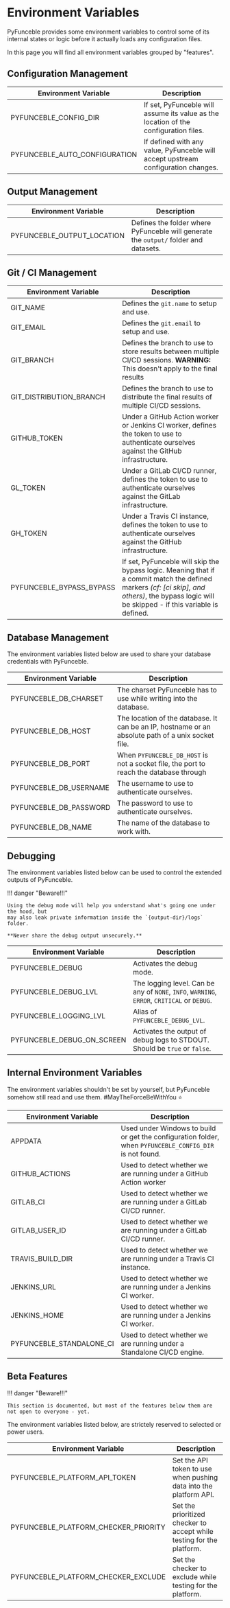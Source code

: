 # Environment Variables

PyFunceble provides some environment variables to control some of its internal
states or logic before it actually loads any configuration files.

In this page you will find all environment variables grouped by "features".

## Configuration Management

| Environment Variable          | Description                                                                          |
|-------------------------------|--------------------------------------------------------------------------------------|
| PYFUNCEBLE_CONFIG_DIR         | If set, PyFunceble will assume its value as the location of the configuration files. |
| PYFUNCEBLE_AUTO_CONFIGURATION | If defined with any value, PyFunceble will accept upstream configuration changes.    |

## Output Management

| Environment Variable       | Description                                                                          |
|----------------------------|--------------------------------------------------------------------------------------|
| PYFUNCEBLE_OUTPUT_LOCATION | Defines the folder where PyFunceble will generate the `output/` folder and datasets. |

## Git / CI Management

| Environment Variable     | Description                                                                                                                                                                                      |
|--------------------------|--------------------------------------------------------------------------------------------------------------------------------------------------------------------------------------------------|
| GIT_NAME                 | Defines the `git.name` to setup and use.                                                                                                                                                         |
| GIT_EMAIL                | Defines the `git.email` to setup and use.                                                                                                                                                        |
| GIT_BRANCH               | Defines the branch to use to store results between multiple CI/CD sessions. **WARNING:** This doesn't apply to the final results                                                                 |
| GIT_DISTRIBUTION_BRANCH  | Defines the branch to use to distribute the final results of multiple CI/CD sessions.                                                                                                            |
| GITHUB_TOKEN             | Under a GitHub Action worker or Jenkins CI worker, defines the token to use to authenticate ourselves against the GitHub infrastructure.                                                         |
| GL_TOKEN                 | Under a GitLab CI/CD runner, defines the token to use to authenticate ourselves against the GitLab infrastructure.                                                                               |
| GH_TOKEN                 | Under a Travis CI instance, defines the token to use to authenticate ourselves against the GitHub infrastructure.                                                                                |
| PYFUNCEBLE_BYPASS_BYPASS | If set, PyFunceble will skip the bypass logic. Meaning that if a commit match the defined markers _(cf: [ci skip], and others)_, the bypass logic will be skipped - if this variable is defined. |

## Database Management

The environment variables listed below are used to share your database
credentials with PyFunceble.

| Environment Variable   | Description                                                                                        |
|------------------------|----------------------------------------------------------------------------------------------------|
| PYFUNCEBLE_DB_CHARSET  | The charset PyFunceble has to use while writing into the database.                                 |
| PYFUNCEBLE_DB_HOST     | The location of the database. It can be an IP, hostname or an absolute path of a unix socket file. |
| PYFUNCEBLE_DB_PORT     | When `PYFUNCEBLE_DB_HOST` is not a socket file, the port to reach the database through             |
| PYFUNCEBLE_DB_USERNAME | The username to use to authenticate ourselves.                                                     |
| PYFUNCEBLE_DB_PASSWORD | The password to use to authenticate ourselves.                                                     |
| PYFUNCEBLE_DB_NAME     | The name of the database to work with.                                                             |

## Debugging

The environment variables listed below can be used to control the extended
outputs of PyFunceble.

!!! danger "Beware!!!"

    Using the debug mode will help you understand what's going one under the hood, but
    may also leak private information inside the `{output-dir}/logs` folder.

    **Never share the debug output unsecurely.**

| Environment Variable       | Description                                                                                 |
|----------------------------|---------------------------------------------------------------------------------------------|
| PYFUNCEBLE_DEBUG           | Activates the debug mode.                                                                   |
| PYFUNCEBLE_DEBUG_LVL       | The logging level. Can be any of `NONE`, `INFO`, `WARNING`, `ERROR`, `CRITICAL` or `DEBUG`. |
| PYFUNCEBLE_LOGGING_LVL     | Alias of `PYFUNCEBLE_DEBUG_LVL`.                                                            |
| PYFUNCEBLE_DEBUG_ON_SCREEN | Activates the output of debug logs to STDOUT. Should be `true` or `false`.                  |

## Internal Environment Variables

The environment variables shouldn't be set by yourself, but PyFunceble somehow
still read and use them. #MayTheForceBeWithYou :star:

| Environment Variable     | Description                                                                                             |
|--------------------------|---------------------------------------------------------------------------------------------------------|
| APPDATA                  | Used under Windows to build or get the configuration folder, when `PYFUNCEBLE_CONFIG_DIR` is not found. |
| GITHUB_ACTIONS           | Used to detect whether we are running under a GitHub Action worker                                      |
| GITLAB_CI                | Used to detect whether we are running under a GitLab CI/CD runner.                                      |
| GITLAB_USER_ID           | Used to detect whether we are running under a GitLab CI/CD runner.                                      |
| TRAVIS_BUILD_DIR         | Used to detect whether we are running under a Travis CI instance.                                       |
| JENKINS_URL              | Used to detect whether we are running under a Jenkins CI worker.                                        |
| JENKINS_HOME             | Used to detect whether we are running under a Jenkins CI worker.                                        |
| PYFUNCEBLE_STANDALONE_CI | Used to detect whether we are running under a Standalone CI/CD engine.                                  |

## Beta Features

!!! danger "Beware!!!"

    This section is documented, but most of the features below them are not open to everyone - yet.

The environment variables listed below, are strictely reserved to selected or
power users.

| Environment Variable                 | Description                                                           |
|--------------------------------------|-----------------------------------------------------------------------|
| PYFUNCEBLE_PLATFORM_API_TOKEN        | Set the API token to use when pushing data into the platform API.     |
| PYFUNCEBLE_PLATFORM_CHECKER_PRIORITY | Set the prioritized checker to accept while testing for the platform. |
| PYFUNCEBLE_PLATFORM_CHECKER_EXCLUDE  | Set the checker to exclude while testing for the platform.            |
